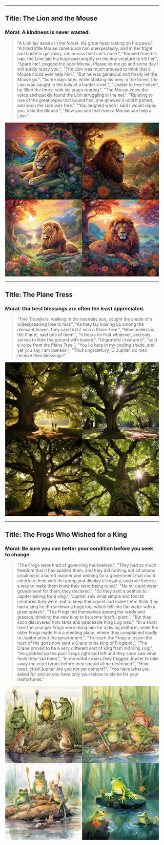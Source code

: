 

---
## Title: The Lion and the Mouse
### Moral: A kindness is never wasted.

> "A Lion lay asleep in the forest, his great head resting on his paws.",
        "A timid little Mouse came upon him unexpectedly, and in her fright and haste to get away, ran across the Lion's nose.", "Roused from his nap, the Lion laid his huge paw angrily on the tiny creature to kill her.",
        "Spare me!, begged the poor Mouse, Please let me go and some day I will surely repay you.",
        "The Lion was much amused to think that a Mouse could ever help him.",
        "But he was generous and finally let the Mouse go.",
        "Some days later, while stalking his prey in the forest, the Lion was caught in the toils of a hunter's net.",
        "Unable to free himself, he filled the forest with his angry roaring.",
        "The Mouse knew the voice and quickly found the Lion struggling in the net.",
        "Running to one of the great ropes that bound him, she gnawed it until it parted, and soon the Lion was free.",
        "You laughed when I said I would repay you, said the Mouse.",
        "Now you see that even a Mouse can help a Lion."
        
![The Lion and the Mouse](./images/the_lion_and_the_mouse.png)

---
 ## Title: The Plane Tress
 ### Moral: Our best blessings are often the least appreciated. 
 
 >  "Two Travellers, walking in the noonday sun, sought the shade of a widespreading tree to rest.",
        "As they lay looking up among the pleasant leaves, they saw that it was a Plane Tree.",
        "How useless is the Plane!, said one of them.",
        "It bears no fruit whatever, and only serves to litter the ground with leaves.",
        "Ungrateful creatures!", "said a voice from the Plane Tree.",
        "You lie here in my cooling shade, and yet you say I am useless!",
        "Thus ungratefully, O Jupiter, do men receive their blessings!"
        
![The PLane Tree](./images/the_plane_tree.png)

---

## Title: The Frogs Who Wished for a King
### Moral: Be sure you can better your condition before you seek to change.

> "The Frogs were tired of governing themselves.",
        "They had so much freedom that it had spoiled them, and they did nothing but sit around croaking in a bored manner and wishing for a government that could entertain them with the pomp and display of royalty, and rule them in a way to make them know they were being ruled.",
        "No milk and water government for them, they declared.",
        "So they sent a petition to Jupiter asking for a king.",
        "Jupiter saw what simple and foolish creatures they were, but to keep them quiet and make them think they had a king he threw down a huge log, which fell into the water with a great splash.",
        "The Frogs hid themselves among the reeds and grasses, thinking the new king to be some fearful giant.",
        "But they soon discovered how tame and peaceable King Log was.",
        "In a short time the younger Frogs were using him for a diving platform, while the older Frogs made him a meeting place, where they complained loudly to Jupiter about the government.",
        "To teach the Frogs a lesson the ruler of the gods now sent a Crane to be king of Frogland.",
        "The Crane proved to be a very different sort of king from old King Log.",
        "He gobbled up the poor Frogs right and left and they soon saw what fools they had been.",
        "In mournful croaks they begged Jupiter to take away the cruel tyrant before they should all be destroyed.",
        "How now!, cried Jupiter Are you not yet content?",
        "You have what you asked for and so you have only yourselves to blame for your misfortunes."

![The Frogs Who Wished for a King](./images/frog_king.png)
      